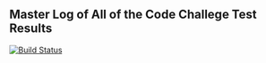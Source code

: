 ## Master Log of All of the Code Challege Test Results

[![Build Status](https://travis-ci.com/jlhiskey/code-challenge.svg?branch=master)](https://travis-ci.com/jlhiskey/code-challenge)